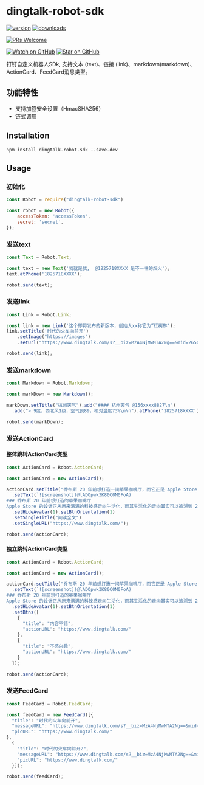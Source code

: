 # dingtalk-robot-sdk

[![version][version-badge]][package]
[![downloads][downloads-badge]][npm-stat]

[![PRs Welcome][prs-badge]][prs]

[![Watch on GitHub][github-watch-badge]][github-watch]
[![Star on GitHub][github-star-badge]][github-star]

钉钉自定义机器人SDk, 支持文本 (text)、链接 (link)、markdown(markdown)、ActionCard、FeedCard消息类型。

## 功能特性

- 支持加签安全设置（HmacSHA256）
- 链式调用

## Installation

```shell
npm install dingtalk-robot-sdk --save-dev 
```

## Usage

### 初始化

```js
const Robot = require("dingtalk-robot-sdk")

const robot = new Robot({
    accessToken: 'accessToken',
    secret: 'secret',
});
```

### 发送text

```js
const Text = Robot.Text;

const text = new Text('我就是我,  @1825718XXXX 是不一样的烟火');
text.atPhone('1825718XXXX');

robot.send(text);
```


### 发送link

```js
const Link = Robot.Link;

const link = new Link('这个即将发布的新版本，创始人xx称它为“红树林');
link.setTitle('时代的火车向前开')
    .setImage("https://images")
    .setUrl("https://www.dingtalk.com/s?__biz=MzA4NjMwMTA2Ng==&mid=2650316842&idx=1&sn=60da3ea2b29f1dcc43a7c8e4a7c97a16&scene=2&srcid=09189AnRJEdIiWVaKltFzNTw&from=timeline&isappinstalled=0&key=&ascene=2&uin=&devicetype=android-23&version=26031933&nettype=WIFI")

robot.send(link);
```


### 发送markdown

```js
const Markdown = Robot.Markdown;

const markDown = new Markdown();

markDown.setTitle("杭州天气").add("#### 杭州天气 @156xxxx8827\n")
  .add("> 9度，西北风1级，空气良89，相对温度73%\n\n").atPhone('1825718XXXX')

robot.send(markDown);
```


### 发送ActionCard

#### 整体跳转ActionCard类型

```js
const ActionCard = Robot.ActionCard;

const actionCard = new ActionCard();

actionCard.setTitle("乔布斯 20 年前想打造一间苹果咖啡厅，而它正是 Apple Store 的前身")
  .setText(`![screenshot](@lADOpwk3K80C0M0FoA)
### 乔布斯 20 年前想打造的苹果咖啡厅
Apple Store 的设计正从原来满满的科技感走向生活化，而其生活化的走向其实可以追溯到 20 年前苹果一个建立咖啡馆的计划`)
  .setHideAvatar(1).setBtnOrientation(1)
  .setSingleTitle("阅读全文")
  .setSingleURL("https://www.dingtalk.com/");

robot.send(actionCard);
```

#### 独立跳转ActionCard类型

```js
const ActionCard = Robot.ActionCard;

const actionCard = new ActionCard();

actionCard.setTitle("乔布斯 20 年前想打造一间苹果咖啡厅，而它正是 Apple Store 的前身")
  .setText(`![screenshot](@lADOpwk3K80C0M0FoA)
### 乔布斯 20 年前想打造的苹果咖啡厅
Apple Store 的设计正从原来满满的科技感走向生活化，而其生活化的走向其实可以追溯到 20 年前苹果一个建立咖啡馆的计划`)
  .setHideAvatar(1).setBtnOrientation(1)
  .setBtns([
    {
      "title": "内容不错",
      "actionURL": "https://www.dingtalk.com/"
    },
    {
      "title": "不感兴趣",
      "actionURL": "https://www.dingtalk.com/"
    }
  ]);

robot.send(actionCard);
```

### 发送FeedCard
```js
const FeedCard = Robot.FeedCard;

const feedCard = new FeedCard([{
  "title": "时代的火车向前开",
  "messageURL": "https://www.dingtalk.com/s?__biz=MzA4NjMwMTA2Ng==&mid=2650316842&idx=1&sn=60da3ea2b29f1dcc43a7c8e4a7c97a16&scene=2&srcid=09189AnRJEdIiWVaKltFzNTw&from=timeline&isappinstalled=0&key=&ascene=2&uin=&devicetype=android-23&version=26031933&nettype=WIFI",
  "picURL": "https://www.dingtalk.com/"
},
  {
    "title": "时代的火车向前开2",
    "messageURL": "https://www.dingtalk.com/s?__biz=MzA4NjMwMTA2Ng==&mid=2650316842&idx=1&sn=60da3ea2b29f1dcc43a7c8e4a7c97a16&scene=2&srcid=09189AnRJEdIiWVaKltFzNTw&from=timeline&isappinstalled=0&key=&ascene=2&uin=&devicetype=android-23&version=26031933&nettype=WIFI",
    "picURL": "https://www.dingtalk.com/"
  }]);

robot.send(feedCard);
```

[version-badge]: https://img.shields.io/npm/v/dingtalk-robot-sdk.svg?style=flat-square
[package]: https://www.npmjs.com/package/dingtalk-robot-sdk
[downloads-badge]: https://img.shields.io/npm/dm/dingtalk-robot-sdk.svg?style=flat-square
[npm-stat]: http://npm-stat.com/charts.html?package=dingtalk-robot-sdk&from=2018-10-31
[license-badge]: https://img.shields.io/npm/l/dingtalk-robot-sdk.svg?style=flat-square
[license]: https://github.com/ineo6/dingtalk-robot-sdk/blob/master/LICENSE
[prs-badge]: https://img.shields.io/badge/PRs-welcome-brightgreen.svg?style=flat-square
[prs]: http://makeapullrequest.com
[coc-badge]: htts://img.shields.io/badge/code%20of-conduct-ff69b4.svg?style=flat-square
[github-watch-badge]: https://img.shields.io/github/watchers/ineo6/dingtalk-robot-sdk.svg?style=social
[github-watch]: https://github.com/ineo6/dingtalk-robot-sdk/watchers
[github-star-badge]: https://img.shields.io/github/stars/ineo6/dingtalk-robot-sdk.svg?style=social
[github-star]: https://github.com/ineo6/dingtalk-robot-sdk/stargazers
